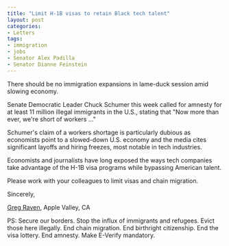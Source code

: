 ```yaml
---
title: "Limit H-1B visas to retain Black tech talent"
layout: post
categories:
- Letters
tags:
- immigration
- jobs
- Senator Alex Padilla
- Senator Dianne Feinstein
---
```


There should be no immigration expansions in lame-duck session amid slowing economy.

Senate Democratic Leader Chuck Schumer this week called for amnesty for at least 11 million illegal immigrants in the U.S., stating that "Now more than ever, we're short of workers ..."

Schumer's claim of a workers shortage is particularly dubious as economists point to a slowed-down U.S. economy and the media cites significant layoffs and hiring freezes, most notable in tech industries.

Economists and journalists have long exposed the ways tech companies take advantage of the H-1B visa programs while bypassing American talent.

Please work with your colleagues to limit visas and chain migration.

Sincerely,

[Greg Raven](https://www.gregraven.org/), Apple Valley, CA

PS: Secure our borders. Stop the influx of immigrants and refugees. Evict those here illegally. End chain migration. End birthright citizenship. End the visa lottery. End amnesty. Make E-Verify mandatory.
